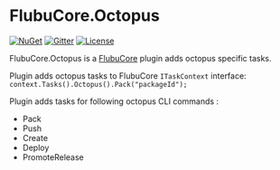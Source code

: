 # FlubuCore.Octopus

[![NuGet](https://img.shields.io/nuget/v/FlubuCore.CakePlugin.svg)](https://www.nuget.org/packages/FlubuCore.Octopus/)
[![Gitter](https://img.shields.io/gitter/room/FlubuCore/Lobby.svg)](https://gitter.im/FlubuCore/Lobby?utm_source=badge&utm_medium=badge&utm_campaign=pr-badge&utm_content=badge)
[![License](https://img.shields.io/github/license/flubu-core/flubuCore.CakePlugin.svg)](https://github.com/flubu-core/FlubuCore.Octopus/blob/master/LICENSE)

FlubuCore.Octopus is a [FlubuCore](https://github.com/flubu-core/flubu.core) plugin adds octopus specific tasks.

Plugin adds octopus tasks to FlubuCore ``` ITaskContext ``` interface:  ``` context.Tasks().Octopus().Pack("packageId"); ```

Plugin adds tasks for following octopus CLI commands :
* Pack
* Push
* Create
* Deploy
* PromoteRelease
